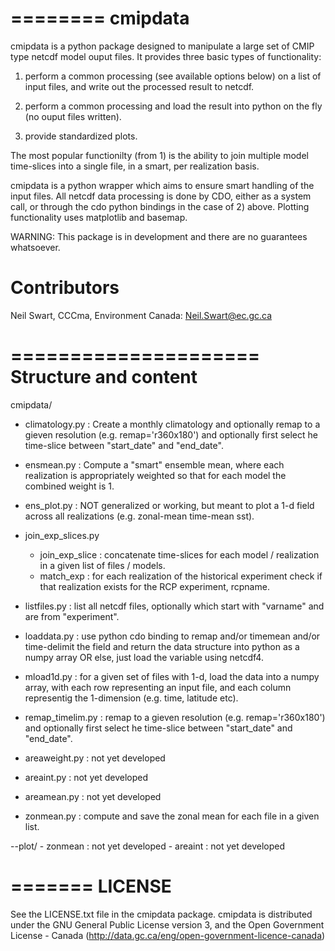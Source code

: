 ========
cmipdata
========

cmipdata is a python package designed to manipulate a large set of CMIP type netcdf model ouput files. 
It provides three basic types of functionality: 

1) perform a common processing (see available options below) on a list of input files, and write out the processed result to netcdf.

2) perform a common processing and load the result into python on the fly (no ouput files written).

3) provide standardized plots.

The most popular functionilty (from 1) is the ability to join multiple model time-slices into a single file, in a smart, per realization basis.  

cmipdata is a python wrapper which aims to ensure smart handling of the input files. All netcdf data processing is done by CDO, either as a system call,
or through the cdo python bindings in the case of 2) above. Plotting functionality uses matplotlib and basemap.

WARNING: This package is in development and there are no guarantees whatsoever.

Contributors
============
Neil Swart, CCCma, Environment Canada: Neil.Swart@ec.gc.ca

=====================
Structure and content
=====================
cmipdata/
   - climatology.py      : Create a monthly climatology and optionally remap to a gieven resolution (e.g. remap='r360x180') and optionally first select he time-slice between "start_date" and "end_date".      

   - ensmean.py          : Compute a "smart" ensemble mean, where each realization is appropriately weighted so that for each model the combined weight is 1.

   - ens_plot.py         : NOT generalized or working, but meant to plot a 1-d field across all realizations (e.g. zonal-mean time-mean sst).

   - join_exp_slices.py  
      - join_exp_slice   : concatenate time-slices for each model / realization in a given list of files / models.
      - match_exp        : for each realization of the historical experiment check if that realization exists for the RCP experiment, rcpname.
      
   - listfiles.py        : list all netcdf files, optionally which start with "varname" and are from "experiment".
   
   - loaddata.py         : use python cdo binding to remap and/or timemean and/or time-delimit the field and return the data structure into python as a numpy array OR else, just load the variable using netcdf4.
   
   - mload1d.py          : for a given set of files with 1-d, load the data into a numpy array, with each row representing an input file, and each column representig the 1-dimension (e.g. time, latitude etc).
   
   - remap_timelim.py            : remap to a gieven resolution (e.g. remap='r360x180') and optionally first select he time-slice between "start_date" and "end_date".      

   - areaweight.py       : not yet developed

   - areaint.py          : not yet developed

   - areamean.py         : not yet developed

   - zonmean.py          : compute and save the zonal mean for each file in a given list.


   --plot/
       - zonmean         : not yet developed
       - areaint         : not yet developed

=======
LICENSE
=======

See the LICENSE.txt file in the cmipdata package. cmipdata is distributed
under the GNU General Public License version 3, and the Open Government License - Canada 
(http://data.gc.ca/eng/open-government-licence-canada)


